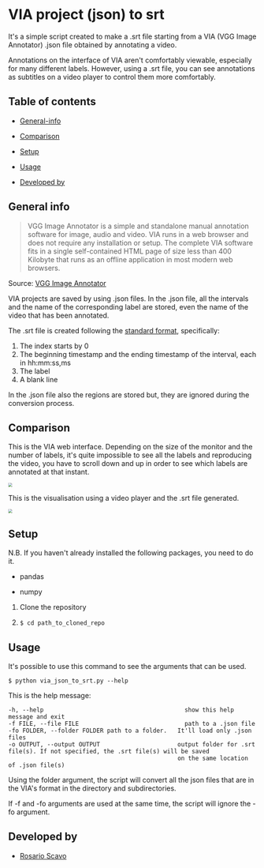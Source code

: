 # VIA project (json) to srt
It's a simple script created to make a .srt file starting from a VIA (VGG Image Annotator) .json file obtained by annotating a video.

Annotations on the interface of VIA aren't comfortably viewable, especially for many different labels. However, using a .srt file, you can see annotations as subtitles on a video player to control them more comfortably.



## Table of contents

- [General-info](#general-info)

- [Comparison](#comparison)

- [Setup](#setup)

- [Usage](#usage)

- [Developed by](#developed-by)

  

## General info
>VGG Image Annotator is a simple and standalone manual annotation software for image, audio and video. VIA runs in a web browser and does not require any installation or setup. The complete VIA software fits in a single self-contained HTML page of size less than 400 Kilobyte that runs as an offline application in most modern web browsers.

Source: [VGG Image Annotator](http://www.robots.ox.ac.uk/~vgg/software/via/)

VIA projects are saved by using .json files. In the .json file, all the intervals and the name of the corresponding label are stored, even the name of the video that has been annotated. 

The .srt file is created following the [standard format](https://en.wikipedia.org/wiki/SubRip#File_format), specifically:

1. The index starts by 0
2. The beginning timestamp and the ending timestamp of the interval, each in hh:mm:ss,ms
3. The label
4. A blank line

In the .json file also the regions are stored but, they are ignored during the conversion process.



## Comparison

This is the VIA web interface. Depending on the size of the monitor and the number of labels, it's quite impossible to see all the labels and reproducing the video, you have to scroll down and up in order to see which labels are annotated at that instant.  



<img src="https://drive.google.com/uc?export=view&id=1hZbIiyC1majH1OSnTpPRPSujrzqK6pLJ" style="zoom:50%;" />



This is the visualisation using a video player and the .srt file generated.

 <img src="https://drive.google.com/uc?export=view&id=1eTOLJcSbJ7QQ9hduwbD6ta9T_DiJjBBb" style="zoom:50%;" />





## Setup

N.B. If you haven't already installed the following packages, you need to do it.

- pandas

- numpy

  

1. Clone the repository

2. ```
   $ cd path_to_cloned_repo
   ```



## Usage

It's possible to use this command to see the arguments that can be used.

```
$ python via_json_to_srt.py --help
```

This is the help message:

```
-h, --help            		                      show this help message and exit
-f FILE, --file FILE  		                      path to a .json file
-fo FOLDER, --folder FOLDER path to a folder.   It'll load only .json files
-o OUTPUT, --output OUTPUT                      output folder for .srt file(s). If not specified, the .srt file(s) will be saved
                                                on the same location of .json file(s)
```

Using the folder argument, the script will convert all the json files that are in the VIA's format in the directory and subdirectories.

If -f and -fo arguments are used at the same time, the script will ignore the -fo argument.



## Developed by

- [Rosario Scavo](https://github.com/PerseRos) 

